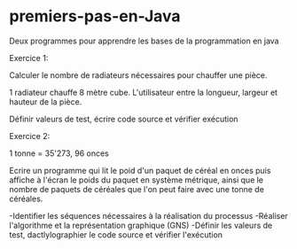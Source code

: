# premiers-pas-en-Java
Deux programmes pour apprendre les bases de la programmation en java

Exercice 1:

Calculer le nombre de radiateurs nécessaires pour chauffer une pièce.

1 radiateur chauffe 8 mètre cube. 
L'utilisateur entre la longueur, largeur et hauteur de la pièce.

Définir valeurs de test, écrire code source et vérifier exécution


Exercice 2:

1 tonne = 35'273, 96 onces

Ecrire un programme qui lit le poid d'un paquet de céréal en onces puis affiche à l'écran le poids du paquet en système métrique, ainsi que le nombre de paquets de céréales que l'on peut faire avec une tonne de céréales.

-Identifier les séquences nécessaires à la réalisation du processus
-Réaliser l'algorithme et la représentation graphique (GNS)
-Définir les valeurs de test, dactlylographier le code source et vérifier l'exécution
